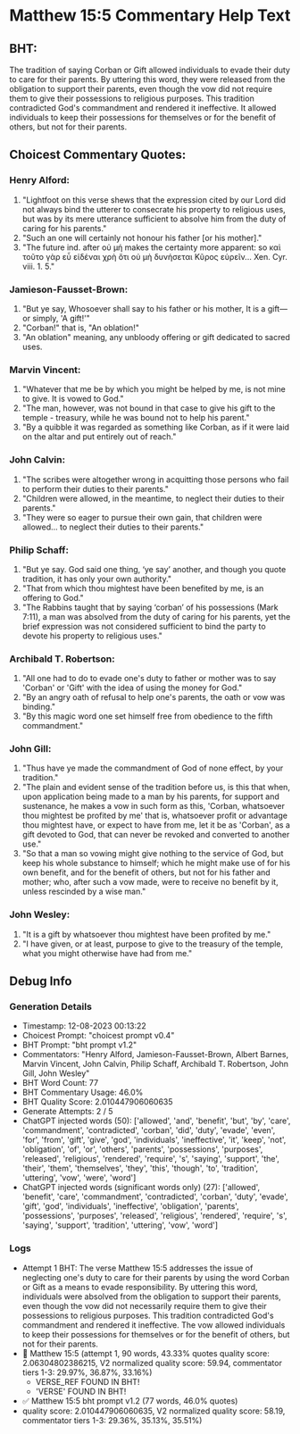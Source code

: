 # Matthew 15:5 Commentary Help Text

## BHT:
The tradition of saying Corban or Gift allowed individuals to evade their duty to care for their parents. By uttering this word, they were released from the obligation to support their parents, even though the vow did not require them to give their possessions to religious purposes. This tradition contradicted God's commandment and rendered it ineffective. It allowed individuals to keep their possessions for themselves or for the benefit of others, but not for their parents.

## Choicest Commentary Quotes:
### Henry Alford:
1. "Lightfoot on this verse shews that the expression cited by our Lord did not always bind the utterer to consecrate his property to religious uses, but was by its mere utterance sufficient to absolve him from the duty of caring for his parents."
2. "Such an one will certainly not honour his father [or his mother]."
3. "The future ind. after οὐ μή makes the certainty more apparent: so καὶ τοῦτο γὰρ εὖ εἰδέναι χρὴ ὅτι οὐ μὴ δυνήσεται Κῦρος εὑρεῖν... Xen. Cyr. viii. 1. 5."

### Jamieson-Fausset-Brown:
1. "But ye say, Whosoever shall say to his father or his mother, It is a gift—or simply, 'A gift!'" 
2. "Corban!" that is, "An oblation!" 
3. "An oblation" meaning, any unbloody offering or gift dedicated to sacred uses.

### Marvin Vincent:
1. "Whatever that me be by which you might be helped by me, is not mine to give. It is vowed to God."
2. "The man, however, was not bound in that case to give his gift to the temple - treasury, while he was bound not to help his parent."
3. "By a quibble it was regarded as something like Corban, as if it were laid on the altar and put entirely out of reach."

### John Calvin:
1. "The scribes were altogether wrong in acquitting those persons who fail to perform their duties to their parents."
2. "Children were allowed, in the meantime, to neglect their duties to their parents."
3. "They were so eager to pursue their own gain, that children were allowed... to neglect their duties to their parents."

### Philip Schaff:
1. "But ye say. God said one thing, ‘ye say’ another, and though you quote tradition, it has only your own authority."
2. "That from which thou mightest have been benefited by me, is an offering to God."
3. "The Rabbins taught that by saying ‘corban’ of his possessions (Mark 7:11), a man was absolved from the duty of caring for his parents, yet the brief expression was not considered sufficient to bind the party to devote his property to religious uses."

### Archibald T. Robertson:
1. "All one had to do to evade one's duty to father or mother was to say 'Corban' or 'Gift' with the idea of using the money for God."
2. "By an angry oath of refusal to help one's parents, the oath or vow was binding."
3. "By this magic word one set himself free from obedience to the fifth commandment."

### John Gill:
1. "Thus have ye made the commandment of God of none effect, by your tradition."
2. "The plain and evident sense of the tradition before us, is this that when, upon application being made to a man by his parents, for support and sustenance, he makes a vow in such form as this, 'Corban, whatsoever thou mightest be profited by me' that is, whatsoever profit or advantage thou mightest have, or expect to have from me, let it be as 'Corban', as a gift devoted to God, that can never be revoked and converted to another use."
3. "So that a man so vowing might give nothing to the service of God, but keep his whole substance to himself; which he might make use of for his own benefit, and for the benefit of others, but not for his father and mother; who, after such a vow made, were to receive no benefit by it, unless rescinded by a wise man."

### John Wesley:
1. "It is a gift by whatsoever thou mightest have been profited by me." 
2. "I have given, or at least, purpose to give to the treasury of the temple, what you might otherwise have had from me."


## Debug Info
### Generation Details
- Timestamp: 12-08-2023 00:13:22
- Choicest Prompt: "choicest prompt v0.4"
- BHT Prompt: "bht prompt v1.2"
- Commentators: "Henry Alford, Jamieson-Fausset-Brown, Albert Barnes, Marvin Vincent, John Calvin, Philip Schaff, Archibald T. Robertson, John Gill, John Wesley"
- BHT Word Count: 77
- BHT Commentary Usage: 46.0%
- BHT Quality Score: 2.010447906060635
- Generate Attempts: 2 / 5
- ChatGPT injected words (50):
	['allowed', 'and', 'benefit', 'but', 'by', 'care', 'commandment', 'contradicted', 'corban', 'did', 'duty', 'evade', 'even', 'for', 'from', 'gift', 'give', 'god', 'individuals', 'ineffective', 'it', 'keep', 'not', 'obligation', 'of', 'or', 'others', 'parents', 'possessions', 'purposes', 'released', 'religious', 'rendered', 'require', 's', 'saying', 'support', 'the', 'their', 'them', 'themselves', 'they', 'this', 'though', 'to', 'tradition', 'uttering', 'vow', 'were', 'word']
- ChatGPT injected words (significant words only) (27):
	['allowed', 'benefit', 'care', 'commandment', 'contradicted', 'corban', 'duty', 'evade', 'gift', 'god', 'individuals', 'ineffective', 'obligation', 'parents', 'possessions', 'purposes', 'released', 'religious', 'rendered', 'require', 's', 'saying', 'support', 'tradition', 'uttering', 'vow', 'word']

### Logs
- Attempt 1 BHT: The verse Matthew 15:5 addresses the issue of neglecting one's duty to care for their parents by using the word Corban or Gift as a means to evade responsibility. By uttering this word, individuals were absolved from the obligation to support their parents, even though the vow did not necessarily require them to give their possessions to religious purposes. This tradition contradicted God's commandment and rendered it ineffective. The vow allowed individuals to keep their possessions for themselves or for the benefit of others, but not for their parents.
- 🔄 Matthew 15:5 (attempt 1, 90 words, 43.33% quotes quality score: 2.06304802386215, V2 normalized quality score: 59.94, commentator tiers 1-3: 29.97%, 36.87%, 33.16%) 
	- VERSE_REF FOUND IN BHT! 
	- 'VERSE' FOUND IN BHT!
- ✅ Matthew 15:5 bht prompt v1.2 (77 words, 46.0% quotes)
- quality score: 2.010447906060635, V2 normalized quality score: 58.19, commentator tiers 1-3: 29.36%, 35.13%, 35.51%)